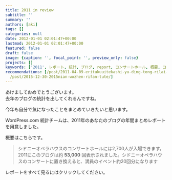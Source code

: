 ```yaml
---
title: 2011 in review
subtitle: ''
summary: ''
authors: [aki]
tags: []
categories: null
date: 2012-01-01 02:01:47+00:00
lastmod: 2012-01-01 02:01:47+00:00
featured: false
draft: false
image: {caption: '', focal_point: '', preview_only: false}
projects: []
keywords: ['2011', レポート, 統計, ブログ, report, コンサートホール, 概要, コンサート, wordpress, 年間]
recommendations: [/post/2011-04-09-eritukuuitekashi-yu-ding-tong-rilai-ri/, /post/2016-12-30-2016nian-mai-tuteyokatutamono-10xuan/,
  /post/2015-12-30-2015nian-wozhen-rifan-tute/]
---
```

あけましておめでとうございます。  
去年のブログの統計を出してくれるんですね。

今年も自分で気になったことをまとめていきたいと思います。 

WordPress.com 統計チームは、2011年のあなたのブログの年間まとめレポートを用意しました。

概要はこちらです。

> シドニーオペラハウスのコンサートホールには2,700人が入場できます。2011にこのブログは約 **53,000** 回表示されました。シドニーオペラハウスのコンサートに置き換えると、満員のイベント約20回分になります

レポートをすべて見るにはクリックしてください。
